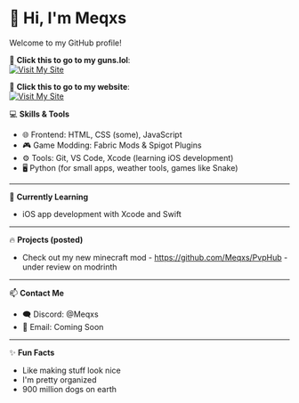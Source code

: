 # 👋 Hi, I'm Meqxs

Welcome to my GitHub profile!

🚀 **Click this to go to my guns.lol**:  
[![Visit My Site](https://img.shields.io/badge/visit-guns.lol%2Fmeqxs-blue?style=for-the-badge)](https://guns.lol/meqxs)

🚀 **Click this to go to my website**:  
[![Visit My Site](https://img.shields.io/badge/visit-meqxs.github.io/Website/%2Fmeqxs-green?style=for-the-badge)](https://meqxs.github.io/Website/)

💻 **Skills & Tools**
- 🌐 Frontend: HTML, CSS (some), JavaScript
- 🎮 Game Modding: Fabric Mods & Spigot Plugins
- ⚙️ Tools: Git, VS Code, Xcode (learning iOS development)
- 🖥️ Python (for small apps, weather tools, games like Snake)

---

🧠 **Currently Learning**
- iOS app development with Xcode and Swift

---

🔥 **Projects (posted)**
- Check out my new minecraft mod - https://github.com/Meqxs/PvpHub - under review on modrinth
---

📫 **Contact Me**
- 🗨️ Discord: @Meqxs
- 📧 Email: Coming Soon

---

✨ **Fun Facts**
- Like making stuff look nice
- I'm pretty organized
- 900 million dogs on earth

